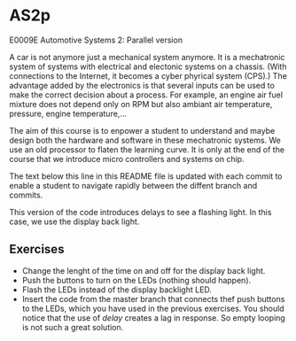 # AS2p
E0009E Automotive Systems 2: Parallel version

A car is not anymore just a mechanical system anymore.
It is a mechatronic system of systems with electrical and electonic systems on a chassis.
(With connections to the Internet, it becomes a cyber phyrical system (CPS).)
The advantage added by the electronics is that several inputs can be used to make the correct decision about a process.
For example, an engine air fuel mixture does not depend only on RPM but also ambiant air temperature, pressure, engine temperature,...

The aim of this course is to enpower a student to understand and maybe design both the hardware and software in these mechatronic systems.
We use an old processor to flaten the learning curve.
It is only at the end of the course that we introduce micro controllers and systems on chip.

The text below this line in this README file is updated with each commit to enable a student to navigate rapidly between the diffent branch and commits.

This version of the code introduces delays to see a flashing light. In this case, we use the display back light.

## Exercises
- Change the lenght of the time on and off for the display back light.
- Push the buttons to turn on the LEDs (nothing should happen).
- Flash the LEDs instead of the display backlight LED.
- Insert the code from the master branch that connects thef push buttons to the LEDs, which you have used in the previous exercises.
You should notice that the use of *delay* creates a lag in response. So empty looping is not such a great solution.